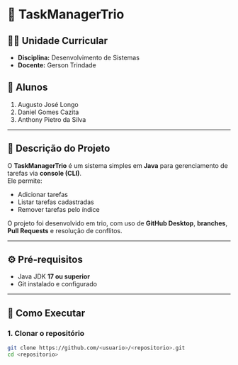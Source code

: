 # 📌 TaskManagerTrio  

## 👨‍🏫 Unidade Curricular
- **Disciplina:** Desenvolvimento de Sistemas  
- **Docente:** Gerson Trindade  

## 👥 Alunos  
1. Augusto José Longo  
2. Daniel Gomes Cazita  
3. Anthony Pietro da Silva  

---

## 📖 Descrição do Projeto  
O **TaskManagerTrio** é um sistema simples em **Java** para gerenciamento de tarefas via **console (CLI)**.  
Ele permite:  
- Adicionar tarefas  
- Listar tarefas cadastradas  
- Remover tarefas pelo índice  

O projeto foi desenvolvido em trio, com uso de **GitHub Desktop**, **branches**, **Pull Requests** e resolução de conflitos.  

---

## ⚙️ Pré-requisitos  
- Java JDK **17 ou superior**  
- Git instalado e configurado  

---

## 🚀 Como Executar  

### 1. Clonar o repositório  
```bash
git clone https://github.com/<usuario>/<repositorio>.git
cd <repositorio>
